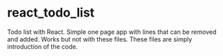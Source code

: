 # react_todo_list
Todo list with React. Simple one page app with lines that can be removed and added. Works but not with these files. These files are simply introduction of the code.
